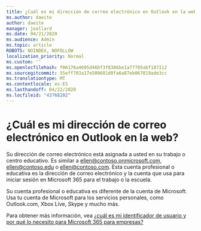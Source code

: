 ```yaml
---
title: ¿Cuál es mi dirección de correo electrónico en Outlook en la web?
ms.author: daeite
author: daeite
manager: joallard
ms.date: 04/21/2020
ms.audience: Admin
ms.topic: article
ROBOTS: NOINDEX, NOFOLLOW
localization_priority: Normal
ms.custom: ''
ms.openlocfilehash: f06176a4695d46bf3f8386be1a77705abf187112
ms.sourcegitcommit: 55eff703a17e500681d8fa6a87eb067019ade3cc
ms.translationtype: MT
ms.contentlocale: es-ES
ms.lasthandoff: 04/22/2020
ms.locfileid: "43768202"
---
```

# <a name="what-is-my-email-address-in-outlook-on-the-web"></a>¿Cuál es mi dirección de correo electrónico en Outlook en la web?

Su dirección de correo electrónico está asignada a usted en su trabajo o centro educativo. Es similar a ellen@contoso.onmicrosoft.com, ellen@contoso.edu o ellen@contoso.com. Esta cuenta profesional o educativa es la dirección de correo electrónico y la cuenta que usa para iniciar sesión en Microsoft 365 para el trabajo o la escuela.

Su cuenta profesional o educativa es diferente de la cuenta de Microsoft. Usa tu cuenta de Microsoft para los servicios personales, como Outlook.com, Xbox Live, Skype y mucho más.

Para obtener más información, vea [¿cuál es mi identificador de usuario y por qué lo necesito para Microsoft 365 para empresas?](https://support.office.com/article/37da662b-5da6-4b56-a091-2731b2ecc8b4)